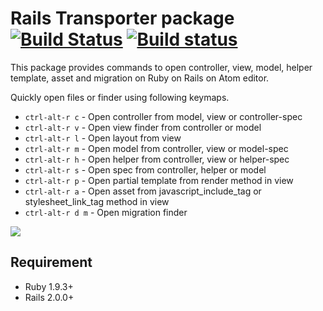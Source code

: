 # Rails Transporter package [![Build Status](https://travis-ci.org/hmatsuda/rails-transporter.svg?branch=master)](https://travis-ci.org/hmatsuda/rails-transporter) [![Build status](https://ci.appveyor.com/api/projects/status/jnr0p97ero2wh1j2)](https://ci.appveyor.com/project/hmatsuda/rails-transporter)


This package provides commands to open controller, view, model, helper template, asset and migration on Ruby on Rails on Atom editor.

Quickly open files or finder using following keymaps.

* `ctrl-alt-r c` - Open controller from model, view or controller-spec
* `ctrl-alt-r v` - Open view finder from controller or model
* `ctrl-alt-r l` - Open layout from view
* `ctrl-alt-r m` - Open model from controller, view or model-spec
* `ctrl-alt-r h` - Open helper from controller, view or helper-spec
* `ctrl-alt-r s` - Open spec from controller, helper or model
* `ctrl-alt-r p` - Open partial template from render method in view
* `ctrl-alt-r a` - Open asset from javascript_include_tag or stylesheet_link_tag method in view
* `ctrl-alt-r d m` - Open migration finder

![](http://cl.ly/image/0q2B370v3S3Y/out.gif)

## Requirement
* Ruby 1.9.3+
* Rails 2.0.0+
